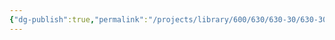 ```yaml
---
{"dg-publish":true,"permalink":"/projects/library/600/630/630-30/630-30/","noteIcon":"0","created":"2024-01-31T10:10:26.881+09:00","updated":"2024-02-05T10:34:41.529+09:00"}
---
```


